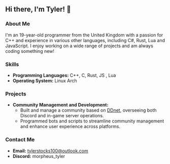 ## Hi there, I'm Tyler! 👋

### About Me
I'm an 19-year-old programmer from the United Kingdom with a passion for C++ and experience in various other languages, including C#, Rust, Lua and JavaScript. I enjoy working on a wide range of projects and am always coding something new!

### Skills
- **Programming Languages:** C++, C, Rust, JS , Lua
- **Operating System:** Linux Arch

### Projects
- **Community Management and Development:** 
  - Built and manage a community based on [DDnet](https://github.com/ddnet/ddnet), overseeing both Discord and in-game server operations.
  - Programmed bots and scripts to streamline community management and enhance user experience across platforms.

### Contact Me
- **Email:** tylerstocks100@outlook.com
- **Discord:** morpheus_tyler
